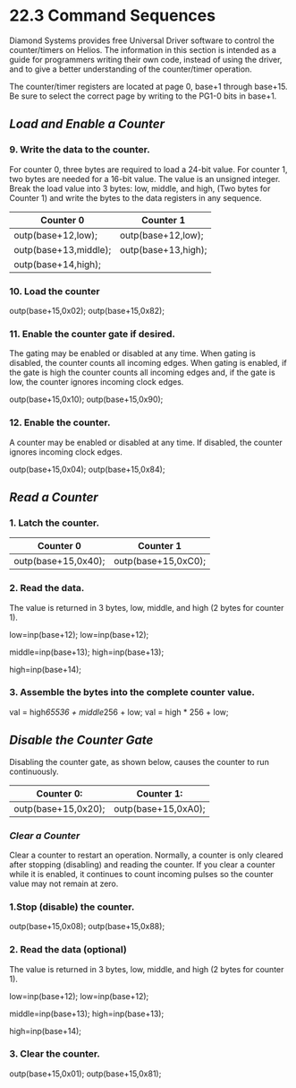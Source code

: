 # 22.3 Command Sequences

Diamond Systems provides free Universal Driver software to control the counter/timers on Helios. The information in this section is intended as a guide for programmers writing their own code, instead of using the driver, and to give a better understanding of the counter/timer operation.&#x20;

The counter/timer registers are located at page 0, base+1 through base+15. Be sure to select the correct page by writing to the PG1-0 bits in base+1.

## _Load and Enable a Counter_&#x20;

### 9. Write the data to the counter.&#x20;

For counter 0, three bytes are required to load a 24-bit value. For counter 1, two bytes are needed for a 16-bit value. The value is an unsigned integer. Break the load value into 3 bytes: low, middle, and high, (Two bytes for Counter 1) and write the bytes to the data registers in any sequence.

| Counter 0             | Counter 1           |
| --------------------- | ------------------- |
| outp(base+12,low);    | outp(base+12,low);  |
| outp(base+13,middle); | outp(base+13,high); |
| outp(base+14,high);   |                     |

### 10. Load the counter

outp(base+15,0x02);                       outp(base+15,0x82);

### 11. Enable the counter gate if desired.

The gating may be enabled or disabled at any time. When gating is disabled, the counter counts all incoming edges. When gating is enabled, if the gate is high the counter counts all incoming edges and, if the gate is low, the counter ignores incoming clock edges.

outp(base+15,0x10);                       outp(base+15,0x90);

### 12. Enable the counter.

A counter may be enabled or disabled at any time. If disabled, the counter ignores incoming clock edges.

outp(base+15,0x04);                       outp(base+15,0x84);

## _R**ead a Counter**_&#x20;

### **1. Latch the counter.**

| Counter 0            | **Counter 1**       |
| -------------------- | ------------------- |
| outp(base+15,0x40);  | outp(base+15,0xC0); |

### 2. Read the data.

The value is returned in 3 bytes, low, middle, and high (2 bytes for counter 1).

low=inp(base+12);                        low=inp(base+12);

middle=inp(base+13);                  high=inp(base+13);

high=inp(base+14);

### 3. Assemble the bytes into the complete counter value.

val = hig&#x68;_&#x36;5536 + middl&#x65;_&#x32;56 + low;              val = high \* 256 + low;

## _Disable the Counter Gate_

Disabling the counter gate, as shown below, causes the counter to run continuously.

| Counter 0:           | Counter 1:          |
| -------------------- | ------------------- |
| outp(base+15,0x20);  | outp(base+15,0xA0); |

### _Clear a Counter_&#x20;

Clear a counter to restart an operation. Normally, a counter is only cleared after stopping (disabling) and reading the counter. If you clear a counter while it is enabled, it continues to count incoming pulses so the counter value may not remain at zero.

### &#x31;**.Stop (disable) the counter.**

outp(base+15,0x08);                        outp(base+15,0x88);

### 2. Read the data (optional)

The value is returned in 3 bytes, low, middle, and high (2 bytes for counter 1).

low=inp(base+12);                           low=inp(base+12);

middle=inp(base+13);                     high=inp(base+13);

high=inp(base+14);

### 3. Clear the counter.

outp(base+15,0x01);                       outp(base+15,0x81);
